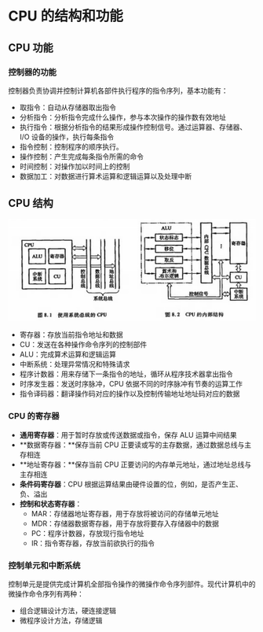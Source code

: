 # CPU 的结构和功能

## CPU 功能

### 控制器的功能

控制器负责协调并控制计算机各部件执行程序的指令序列，基本功能有：

* 取指令：自动从存储器取出指令
* 分析指令：分析指令完成什么操作，参与本次操作的操作数有效地址
* 执行指令：根据分析指令的结果形成操作控制信号。通过运算器、存储器、I/O 设备的操作，执行每条指令
* 指令控制：控制程序的顺序执行。
* 操作控制：产生完成每条指令所需的命令
* 时间控制：对操作加以时间上的控制
* 数据加工：对数据进行算术运算和逻辑运算以及处理中断

## CPU 结构

![](../.gitbook/assets/cpu-jie-gou-.png)

* 寄存器：存放当前指令地址和数据
* CU：发送在各种操作命令序列的控制部件
* ALU：完成算术运算和逻辑运算
* 中断系统：处理异常情况和特殊请求
* 程序计数器：用来存储下一条指令的地址，循环从程序技术器拿出指令
* 时序发生器：发送时序脉冲，CPU 依据不同的时序脉冲有节奏的运算工作
* 指令译码器：翻译操作码对应的操作以及控制传输地址地址码对应的数据

### CPU 的寄存器

* **通用寄存器**：用于暂时存放或传送数据或指令，保存 ALU 运算中间结果
* **数据寄存器：**保存当前 CPU 正要读或写的主存数据，通过数据总线与主存相连
* **地址寄存器：**保存当前 CPU 正要访问的内存单元地址，通过地址总线与主存相连
* **条件码寄存器**：CPU 根据运算结果由硬件设置的位，例如，是否产生正、负、溢出
* **控制和状态寄存器**：
  * MAR：存储器地址寄存器，用于存放将被访问的存储单元地址
  * MDR：存储器数据寄存器，用于存放将要存入存储器中的数据
  * PC：程序计数器，存放现行指令地址
  * IR：指令寄存器，存放当前欲执行的指令

### 控制单元和中断系统

控制单元是提供完成计算机全部指令操作的微操作命令序列部件。现代计算机中的微操作命令序列有两种：

* 组合逻辑设计方法，硬连接逻辑
* 微程序设计方法，存储逻辑

